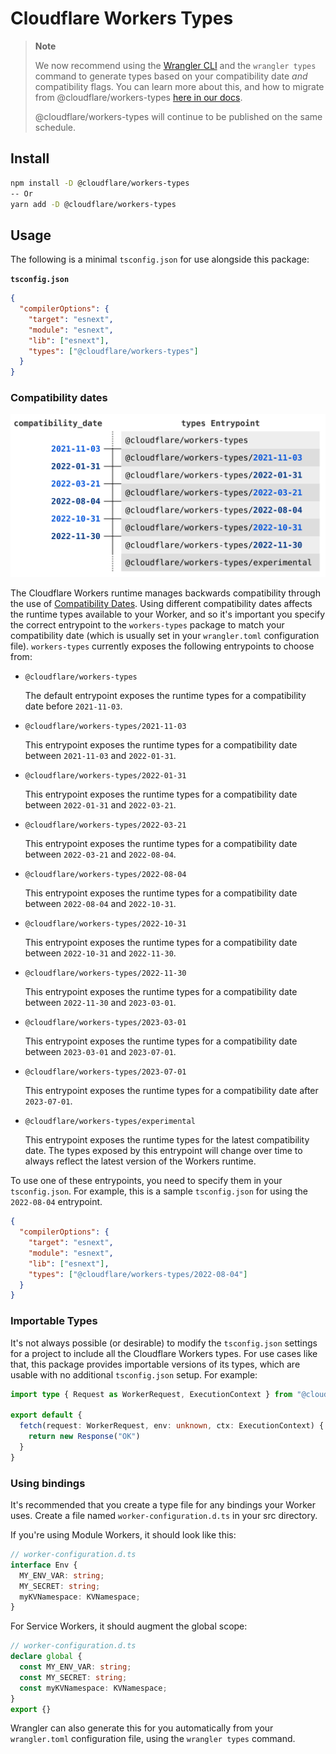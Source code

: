 # Cloudflare Workers Types

> **Note**
>
> We now recommend using the [Wrangler CLI](https://www.npmjs.com/package/wrangler) and the `wrangler types` command to generate types based on your compatibility date _and_ compatibility flags. You can learn more about this, and how to migrate from @cloudflare/workers-types [here in our docs](https://developers.cloudflare.com/workers/languages/typescript/#generate-types).
>
> @cloudflare/workers-types will continue to be published on the same schedule.


## Install

```bash
npm install -D @cloudflare/workers-types
-- Or
yarn add -D @cloudflare/workers-types
```

## Usage

The following is a minimal `tsconfig.json` for use alongside this package:

**`tsconfig.json`**

```json
{
  "compilerOptions": {
    "target": "esnext",
    "module": "esnext",
    "lib": ["esnext"],
    "types": ["@cloudflare/workers-types"]
  }
}
```

### Compatibility dates

![Entrypoints for compatibility dates](./entrypoints.svg)

The Cloudflare Workers runtime manages backwards compatibility through the use of [Compatibility Dates](https://developers.cloudflare.com/workers/platform/compatibility-dates/). Using different compatibility dates affects the runtime types available to your Worker, and so it's important you specify the correct entrypoint to the `workers-types` package to match your compatibility date (which is usually set in your `wrangler.toml` configuration file). `workers-types` currently exposes the following entrypoints to choose from:

- `@cloudflare/workers-types`

  The default entrypoint exposes the runtime types for a compatibility date before `2021-11-03`.

- `@cloudflare/workers-types/2021-11-03`

  This entrypoint exposes the runtime types for a compatibility date between `2021-11-03` and `2022-01-31`.

- `@cloudflare/workers-types/2022-01-31`

  This entrypoint exposes the runtime types for a compatibility date between `2022-01-31` and `2022-03-21`.

- `@cloudflare/workers-types/2022-03-21`

  This entrypoint exposes the runtime types for a compatibility date between `2022-03-21` and `2022-08-04`.

- `@cloudflare/workers-types/2022-08-04`

  This entrypoint exposes the runtime types for a compatibility date between `2022-08-04` and `2022-10-31`.

- `@cloudflare/workers-types/2022-10-31`

  This entrypoint exposes the runtime types for a compatibility date between `2022-10-31` and `2022-11-30`.

- `@cloudflare/workers-types/2022-11-30`

  This entrypoint exposes the runtime types for a compatibility date between `2022-11-30` and `2023-03-01`.

- `@cloudflare/workers-types/2023-03-01`

  This entrypoint exposes the runtime types for a compatibility date between `2023-03-01` and `2023-07-01`.

- `@cloudflare/workers-types/2023-07-01`

  This entrypoint exposes the runtime types for a compatibility date after `2023-07-01`.

- `@cloudflare/workers-types/experimental`

  This entrypoint exposes the runtime types for the latest compatibility date. The types exposed by this entrypoint will change over time to always reflect the latest version of the Workers runtime.

To use one of these entrypoints, you need to specify them in your `tsconfig.json`. For example, this is a sample `tsconfig.json` for using the `2022-08-04` entrypoint.

```json
{
  "compilerOptions": {
    "target": "esnext",
    "module": "esnext",
    "lib": ["esnext"],
    "types": ["@cloudflare/workers-types/2022-08-04"]
  }
}
```

### Importable Types

It's not always possible (or desirable) to modify the `tsconfig.json` settings for a project to include all the Cloudflare Workers types. For use cases like that, this package provides importable versions of its types, which are usable with no additional `tsconfig.json` setup. For example:

```ts
import type { Request as WorkerRequest, ExecutionContext } from "@cloudflare/workers-types/experimental"

export default {
  fetch(request: WorkerRequest, env: unknown, ctx: ExecutionContext) {
    return new Response("OK")
  }
}
```


### Using bindings

It's recommended that you create a type file for any bindings your Worker uses. Create a file named
`worker-configuration.d.ts` in your src directory.

If you're using Module Workers, it should look like this:
```typescript
// worker-configuration.d.ts
interface Env {
  MY_ENV_VAR: string;
  MY_SECRET: string;
  myKVNamespace: KVNamespace;
}
```
For Service Workers, it should augment the global scope:
```typescript
// worker-configuration.d.ts
declare global {
  const MY_ENV_VAR: string;
  const MY_SECRET: string;
  const myKVNamespace: KVNamespace;
}
export {}
```

Wrangler can also generate this for you automatically from your `wrangler.toml` configuration file, using the `wrangler types` command.

